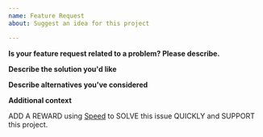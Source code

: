 ```yaml
---
name: Feature Request
about: Suggest an idea for this project

---
```


<!---
BEFORE YOU SUBMIT please read the following:

Please search open/closed issues before submitting since someone might have asked the same thing before!

If you have a support request or question please submit them on StackOverflow:
  https://stackoverflow.com/questions/tagged/mpandroidchart
using the tags `android` & `mpandroidchart`

Please also look at the CONTRIBUTING file before opening an issue:
  https://github.com/Billiardball/graph-sample-code-android/blob/master/CONTRIBUTING.md

Issues on GitHub are only related to problems with MPAndroidChart itself and we cannot answer
support questions here. We will close your issue without a response.
-->

**Is your feature request related to a problem? Please describe.**
<!-- A clear and concise description of what the problem is. Ex. I'm always frustrated when [...] -->

**Describe the solution you'd like**
<!-- A clear and concise description of what you want to happen. -->

**Describe alternatives you've considered**
<!-- A clear and concise description of any alternative solutions or features you've considered. -->

**Additional context**
<!-- Add any other context or screenshots about the feature request here. -->
ADD A REWARD using [Speed](speedoss.com) to SOLVE this issue QUICKLY and SUPPORT this project.
